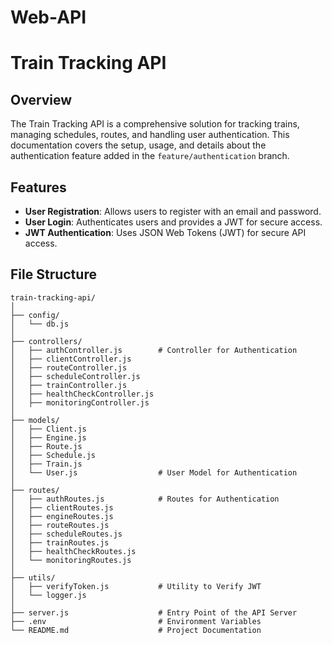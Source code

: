 # Web-API
# Train Tracking API

## Overview

The Train Tracking API is a comprehensive solution for tracking trains, managing schedules, routes, and handling user authentication. This documentation covers the setup, usage, and details about the authentication feature added in the `feature/authentication` branch.

## Features

- **User Registration**: Allows users to register with an email and password.
- **User Login**: Authenticates users and provides a JWT for secure access.
- **JWT Authentication**: Uses JSON Web Tokens (JWT) for secure API access.

## File Structure

```plaintext
train-tracking-api/
│
├── config/
│   └── db.js
│
├── controllers/
│   ├── authController.js        # Controller for Authentication
│   ├── clientController.js
│   ├── routeController.js
│   ├── scheduleController.js
│   ├── trainController.js
│   ├── healthCheckController.js
│   ├── monitoringController.js
│
├── models/
│   ├── Client.js
│   ├── Engine.js
│   ├── Route.js
│   ├── Schedule.js
│   ├── Train.js
│   └── User.js                  # User Model for Authentication
│
├── routes/
│   ├── authRoutes.js            # Routes for Authentication
│   ├── clientRoutes.js
│   ├── engineRoutes.js
│   ├── routeRoutes.js
│   ├── scheduleRoutes.js
│   ├── trainRoutes.js
│   ├── healthCheckRoutes.js
│   └── monitoringRoutes.js
│
├── utils/
│   ├── verifyToken.js           # Utility to Verify JWT
│   └── logger.js
│
├── server.js                    # Entry Point of the API Server
├── .env                         # Environment Variables
└── README.md                    # Project Documentation
